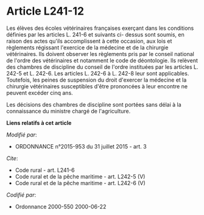 # Article L241-12

Les élèves des écoles vétérinaires françaises exerçant dans les conditions définies par les articles L. 241-6 et suivants ci-
dessus sont soumis, en raison des actes qu'ils accomplissent à cette occasion, aux lois et règlements régissant l'exercice de
la médecine et de la chirurgie vétérinaires. Ils doivent observer les règlements pris par le conseil national de l'ordre des
vétérinaires et notamment le code de déontologie. Ils relèvent des chambres de discipline du conseil de l'ordre instituées
par les articles L. 242-5 et L. 242-6. Les articles L. 242-6 à L. 242-8 leur sont applicables. Toutefois, les peines de
suspension du droit d'exercer la médecine et la chirurgie vétérinaires susceptibles d'être prononcées à leur encontre ne
peuvent excéder cinq ans. 

Les décisions des chambres de discipline sont portées sans délai à la connaissance du ministre chargé de l'agriculture.

**Liens relatifs à cet article**

_Modifié par_:

  - ORDONNANCE n°2015-953 du 31 juillet 2015 - art. 3

_Cite_:

  - Code rural - art. L241-6
  - Code rural et de la pêche maritime - art. L242-5 (V)
  - Code rural et de la pêche maritime - art. L242-6 (V)

_Codifié par_:

  - Ordonnance 2000-550 2000-06-22
